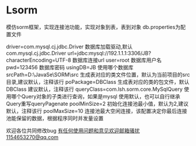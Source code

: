 # Lsorm
模仿sorm框架，实现连接池功能，实现对象到表，表到对象
db.properties为配置文件

driver=com.mysql.cj.jdbc.Driver                                              数据库加载驱动,默认com.mysql.cj.jdbc.Driver
url=jdbc:mysql://192.1.1.1:3306/JB?characterEncoding=UTF-8                   数据库连接url
user=root                                                                    数据库用户名
pwd=123456                                                                   数据库密码
usingDB=JB                                                                   使用哪个数据库
srcPath=D:\\JavaSe\\SORM\\src                                                生成表对应的类文件位置，默认为当前项目的src目录,建议默认，注释该行
poPackage=DBClass                                                            生成表对应的类的包文件，默认DBClass     建议默认，注释该行
queryClass=com.lsh.sorm.core.MySqlQuery              使用哪个Query对象的子类进行查询，如果是mysql 使用默认，也可以自行继承Query重写queryPagenate
poolMinSize=2                                                                初始化连接池最小值，默认为2,建议默认，注释该行
poolMaxSize=10                                                     连接池最大空闲连接，该配置决定你最后连接池能保留的数据，根据程序同时并发量设置



欢迎各位共同修改bug
有任何使用问题和意见欢迎邮箱骚扰1154653270@qq.com
